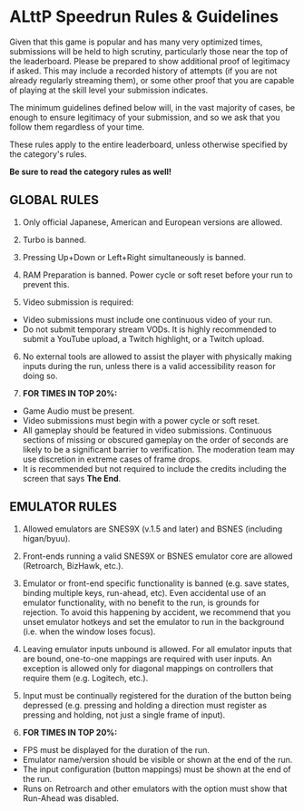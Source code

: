 # ALttP Speedrun Rules & Guidelines

Given that this game is popular and has many very optimized times, submissions will be held to high scrutiny, particularly those near the top of the leaderboard. Please be prepared to show additional proof of legitimacy if asked. This may include a recorded history of attempts (if you are not already regularly streaming them), or some other proof that you are capable of playing at the skill level your submission indicates.

The minimum guidelines defined below will, in the vast majority of cases, be enough to ensure legitimacy of your submission, and so we ask that you follow them regardless of your time.

These rules apply to the entire leaderboard, unless otherwise specified by the category's rules.

**Be sure to read the category rules as well!**

## GLOBAL RULES

1. Only official Japanese, American and European versions are allowed.

2. Turbo is banned.

3. Pressing Up+Down or Left+Right simultaneously is banned.

4. RAM Preparation is banned. Power cycle or soft reset before your run to prevent this.

5. Video submission is required:

- Video submissions must include one continuous video of your run.
- Do not submit temporary stream VODs. It is highly recommended to submit a YouTube upload, a Twitch highlight, or a Twitch upload.

6. No external tools are allowed to assist the player with physically making inputs during the run, unless there is a valid accessibility reason for doing so.

7. **FOR TIMES IN TOP 20%:**

- Game Audio must be present.
- Video submissions must begin with a power cycle or soft reset.
- All gameplay should be featured in video submissions. Continuous sections of missing or obscured gameplay on the order of seconds are likely to be a significant barrier to verification. The moderation team may use discretion in extreme cases of frame drops.
- It is recommended but not required to include the credits including the screen that says **The End**.

## EMULATOR RULES

1. Allowed emulators are SNES9X (v.1.5 and later) and BSNES (including higan/byuu).

2. Front-ends running a valid SNES9X or BSNES emulator core are allowed (Retroarch, BizHawk, etc.).

3. Emulator or front-end specific functionality is banned (e.g. save states, binding multiple keys, run-ahead, etc). Even accidental use of an emulator functionality, with no benefit to the run, is grounds for rejection. To avoid this happening by accident, we recommend that you unset emulator hotkeys and set the emulator to run in the background (i.e. when the window loses focus).

4. Leaving emulator inputs unbound is allowed. For all emulator inputs that are bound, one-to-one mappings are required with user inputs. An exception is allowed only for diagonal mappings on controllers that require them (e.g. Logitech, etc.).

5. Input must be continually registered for the duration of the button being depressed (e.g. pressing and holding a direction must register as pressing and holding, not just a single frame of input).

6. **FOR TIMES IN TOP 20%:**

- FPS must be displayed for the duration of the run.
- Emulator name/version should be visible or shown at the end of the run.
- The input configuration (button mappings) must be shown at the end of the run.
- Runs on Retroarch and other emulators with the option must show that Run-Ahead was disabled.
